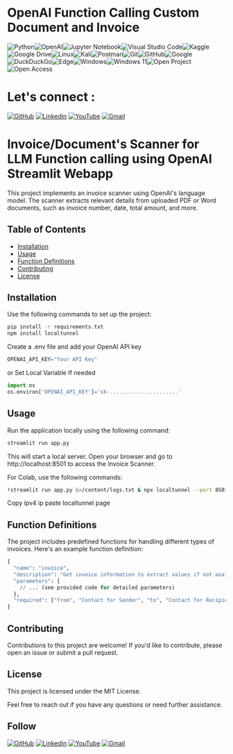 # OpenAI Function Calling Custom Document and Invoice

![Python](https://img.shields.io/badge/python-3670A0?style=for-the-badge&logo=python&logoColor=ffdd54)![OpenAI](https://img.shields.io/badge/OpenAI-412991.svg?style=for-the-badge&logo=OpenAI&logoColor=white)![Jupyter Notebook](https://img.shields.io/badge/jupyter-%23FA0F00.svg?style=for-the-badge&logo=jupyter&logoColor=white)![Visual Studio Code](https://img.shields.io/badge/Visual%20Studio%20Code-0078d7.svg?style=for-the-badge&logo=visual-studio-code&logoColor=white)![Kaggle](https://img.shields.io/badge/Kaggle-035a7d?style=for-the-badge&logo=kaggle&logoColor=white)![Google Drive](https://img.shields.io/badge/Google%20Drive-4285F4?style=for-the-badge&logo=googledrive&logoColor=white)![Linux](https://img.shields.io/badge/Linux-FCC624?style=for-the-badge&logo=linux&logoColor=black)![Kali](https://img.shields.io/badge/Kali-268BEE?style=for-the-badge&logo=kalilinux&logoColor=white)![Postman](https://img.shields.io/badge/Postman-FF6C37?style=for-the-badge&logo=postman&logoColor=white)![Git](https://img.shields.io/badge/git-%23F05033.svg?style=for-the-badge&logo=git&logoColor=white)![GitHub](https://img.shields.io/badge/github-%23121011.svg?style=for-the-badge&logo=github&logoColor=white)![Google](https://img.shields.io/badge/google-4285F4?style=for-the-badge&logo=google&logoColor=white)![DuckDuckGo](https://img.shields.io/badge/DuckDuckGo-DE5833?style=for-the-badge&logo=DuckDuckGo&logoColor=white)![Edge](https://img.shields.io/badge/Microsoft%20Edge-0078D7.svg?style=for-the-badge&logo=Microsoft-Edge&logoColor=white)![Windows](https://img.shields.io/badge/Windows-0078D6?style=for-the-badge&logo=windows&logoColor=white)![Windows 11](https://img.shields.io/badge/Windows%2011-%230079d5.svg?style=for-the-badge&logo=Windows%2011&logoColor=white)![Open Project](https://img.shields.io/badge/OpenProject-0770B8.svg?style=for-the-badge&logo=OpenProject&logoColor=white)![Open Access](https://img.shields.io/badge/Open%20Access-F68212.svg?style=for-the-badge&logo=Open-Access&logoColor=white)

# **Let's connect :**

[![GitHub](https://img.shields.io/badge/GitHub-181717.svg?style=for-the-badge&logo=GitHub&logoColor=white)](https://github.com/karthikeyanrathinam/)
[![Linkedin](https://img.shields.io/badge/LinkedIn-0A66C2.svg?style=for-the-badge&logo=LinkedIn&logoColor=white)](https://www.linkedin.com/in/karthikeyanrathinam/)
[![YouTube](https://img.shields.io/badge/YouTube-FF0000.svg?style=for-the-badge&logo=YouTube&logoColor=white)](https://www.youtube.com/@linkagethink)
[![Gmail](https://img.shields.io/badge/Gmail-EA4335.svg?style=for-the-badge&logo=Gmail&logoColor=white)](mailto:karthikeyanr1801@gmail.com)
# Invoice/Document's Scanner for LLM Function calling using OpenAI Streamlit Webapp

This project implements an invoice scanner using OpenAI's language model. The scanner extracts relevant details from uploaded PDF or Word documents, such as invoice number, date, total amount, and more.

## **Table of Contents**
- [Installation](#installation)
- [Usage](#usage)
- [Function Definitions](#function-definitions)
- [Contributing](#contributing)
- [License](#license)

## **Installation**

Use the following commands to set up the project:

```bash
pip install -r requirements.txt
npm install localtunnel
```


Create a .env file and add your OpenAI API key
```python
OPENAI_API_KEY="Your API Key"
```
or 
Set Local Variable If needed
```python
import os
os.environ['OPENAI_API_KEY']='sk-......................'
```

## **Usage**
Run the application locally using the following command:

```bash
streamlit run app.py
```

This will start a local server. Open your browser and go to http://localhost:8501 to access the Invoice Scanner.


For Colab, use the following commands:
```bash
!streamlit run app.py &>/content/logs.txt & npx localtunnel --port 8501 & curl ipv4.icanhazip.com
```
Copy ipv4 ip paste localtunnel page

## **Function Definitions**
The project includes predefined functions for handling different types of invoices. Here's an example function definition:

```python
{
  "name": "invoice",
  "description": "Get invoice information to extract values if not available value fill 'NA'",
  "parameters": {
    // ... (see provided code for detailed parameters)
  },
  "required": ["from", "Contact for Sender", "to", "Contact for Recipient", "invoice_number", "order_number", "invoice_date", "total", "invoice_payment", "invoice_status", "invoice_notes"]
}

```

## **Contributing**
Contributions to this project are welcome! If you'd like to contribute, please open an issue or submit a pull request.

## **License**
This project is licensed under the MIT License.

Feel free to reach out if you have any questions or need further assistance.

## **Follow**

[![GitHub](https://img.shields.io/badge/GitHub-181717.svg?style=for-the-badge&logo=GitHub&logoColor=white)](https://github.com/karthikeyanrathinam/)
[![Linkedin](https://img.shields.io/badge/LinkedIn-0A66C2.svg?style=for-the-badge&logo=LinkedIn&logoColor=white)](https://www.linkedin.com/in/karthikeyanrathinam/)
[![YouTube](https://img.shields.io/badge/YouTube-FF0000.svg?style=for-the-badge&logo=YouTube&logoColor=white)](https://www.youtube.com/@linkagethink)
[![Gmail](https://img.shields.io/badge/Gmail-EA4335.svg?style=for-the-badge&logo=Gmail&logoColor=white)](mailto:karthikeyanr1801@gmail.com)

